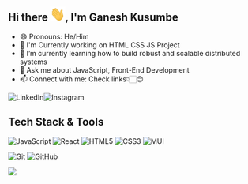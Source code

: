 ## Hi there <img src="https://raw.githubusercontent.com/akgarg0472/akgarg0472/main/.github/images/hi.gif" width="30px">, I'm Ganesh Kusumbe

- 😄 Pronouns: He/Him
- 🔭 I'm Currently working on HTML CSS JS Project
- 🌱 I’m currently learning how to build robust and scalable distributed systems
- 💬 Ask me about JavaScript, Front-End Development
- 📫 Connect with me: Check links👇🏻😊

<a href="https://www.linkedin.com/in/ganesh-kusumbe/"><img align="left" alt="LinkedIn" src="https://img.shields.io/badge/linkedin-%230077B5.svg?style=for-the-badge&logo=linkedin&logoColor=white"/></a>
<a href="mailto:gkusumbe7@gmail.com"><img align="left" alt="Instagram" src="https://img.shields.io/badge/Gmail-D14836?style=for-the-badge&logo=gmail&logoColor=white"/></a>
<br/>

## Tech Stack & Tools

![JavaScript](https://img.shields.io/badge/javascript-%23323330.svg?style=for-the-badge&logo=javascript&logoColor=%23F7DF1E)
![React](https://img.shields.io/badge/react-%2320232a.svg?style=for-the-badge&logo=react&logoColor=%2361DAFB)
![HTML5](https://img.shields.io/badge/html5-%23E34F26.svg?style=for-the-badge&logo=html5&logoColor=white)
![CSS3](https://img.shields.io/badge/css3-%231572B6.svg?style=for-the-badge&logo=css3&logoColor=white)
![MUI](https://img.shields.io/badge/MUI-%230081CB.svg?style=for-the-badge&logo=mui&logoColor=white)

![Git](https://img.shields.io/badge/git-%23F05033.svg?style=for-the-badge&logo=git&logoColor=white)
![GitHub](https://img.shields.io/badge/github-%23121011.svg?style=for-the-badge&logo=github&logoColor=white)


<img src="https://github-readme-stats.vercel.app/api?username=gkusumbe7&&show_icons=true&title_color=ffffff&icon_color=bb2acf&text_color=daf7dc&bg_color=151515">

